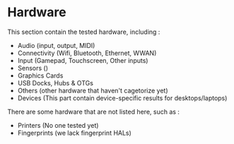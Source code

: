# Hardware

This section contain the tested hardware, including :
- Audio (input, output, MIDI)
- Connectivity (Wifi, Bluetooth, Ethernet, WWAN)
- Input (Gamepad, Touchscreen, Other inputs)
- Sensors ()
- Graphics Cards
- USB Docks, Hubs & OTGs
- Others (other hardware that haven't cagetorize yet)
- Devices (This part contain device-specific results for desktops/laptops)

There are some hardware that are not listed here, such as :

- Printers (No one tested yet)
- Fingerprints (we lack fingerprint HALs)
